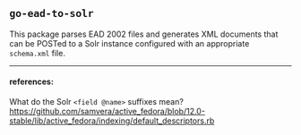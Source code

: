 ## `go-ead-to-solr`

This package parses EAD 2002 files and generates XML documents that  
can be POSTed to a Solr instance configured with an appropriate  
`schema.xml` file.  


----
#### references:
What do the Solr `<field @name>` suffixes mean?  
https://github.com/samvera/active_fedora/blob/12.0-stable/lib/active_fedora/indexing/default_descriptors.rb  
